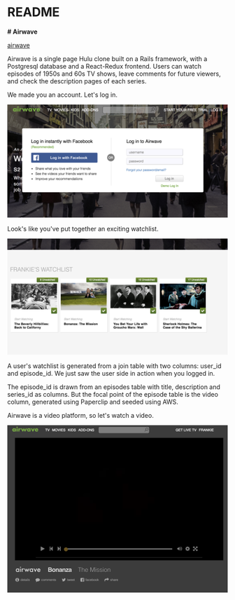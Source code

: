 # README

**# Airwave**

[airwave](http://airwavetv.herokuapp.com/#/)

Airwave is a single page Hulu clone built on a Rails framework, with a Postgresql database and a React-Redux frontend. Users can watch episodes of 1950s and 60s TV shows, leave comments for future viewers, and check the description pages of each series.

We made you an account. Let's log in.

![modal](app/assets/images/modal.png "modal")

Look's like you've put together an exciting watchlist.

![watchlist](app/assets/images/home_watchlist.png "watchlist")

A user's watchlist is generated from a join table with two columns: user_id and episode_id.
We just saw the user side in action when you logged in.

The episode_id is drawn from an episodes table with title, description and series_id as columns. But the focal point of the episode table is the video column, generated using Paperclip and seeded using AWS.

Airwave is a video platform, so let's watch a video.

![episode_view](app/assets/images/episode_view.png "episode")
